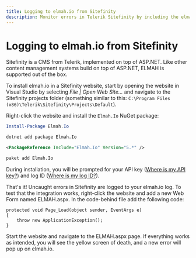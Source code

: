 ```yaml
---
title: Logging to elmah.io from Sitefinity
description: Monitor errors in Telerik Sitefinity by including the elmah.io cloud-logging package. Automatically notify you when errors in the CMS are logged.
---
```


# Logging to elmah.io from Sitefinity

Sitefinity is a CMS from Telerik, implemented on top of ASP.NET. Like other content management systems build on top of ASP.NET, ELMAH is supported out of the box.

To install elmah.io in a Sitefinity website, start by opening the website in Visual Studio by selecting _File | Open Web Site..._ and navigate to the Sitefinity projects folder (something similar to this: `C:\Program Files (x86)\Telerik\Sitefinity\Projects\Default`).

Right-click the website and install the `Elmah.Io` NuGet package:

```powershell fct_label="Package Manager"
Install-Package Elmah.Io
```
```cmd fct_label=".NET CLI"
dotnet add package Elmah.Io
```
```xml fct_label="PackageReference"
<PackageReference Include="Elmah.Io" Version="5.*" />
```
```xml fct_label="Paket CLI"
paket add Elmah.Io
```

During installation, you will be prompted for your API key ([Where is my API key?](https://docs.elmah.io/where-is-my-api-key/)) and log ID ([Where is my log ID?](https://docs.elmah.io/where-is-my-log-id/)).

That's it! Uncaught errors in Sitefinity are logged to your elmah.io log. To test that the integration works, right-click the website and add a new Web Form named ELMAH.aspx. In the code-behind file add the following code:

```chsarp
protected void Page_Load(object sender, EventArgs e)
{
    throw new ApplicationException();
}
```

Start the website and navigate to the ELMAH.aspx page. If everything works as intended, you will see the yellow screen of death, and a new error will pop up on elmah.io.